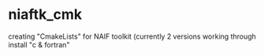 # niaftk_cmk
creating "CmakeLists" for NAIF toolkit (currently 2 versions working through install "c &amp; fortran"
